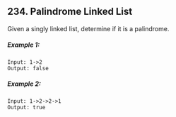 ## 234. Palindrome Linked List

Given a singly linked list, determine if it is a palindrome.

##### Example 1:
```
Input: 1->2
Output: false
```
##### Example 2:
```
Input: 1->2->2->1
Output: true
```